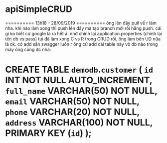 # apiSimpleCRUD

========== 13h18 - 28/09/2019 ==========
ông lên đây pull về r làm nha.
khi nào làm xong thì push lên đây mà tạo branch mới rồi hẵng push. cái gì ko biết cứ google là ra hết á.
nhớ chỉnh lại application.properties (chỉnh lại tên db vs pass)
tui đã làm xong C vs R trong CRUD rồi, ông làm bên UD nữa là ok.
có add sẵn swagger luôn r
ông cứ add cái table này vô db nào trong máy ông cũng đc nha:
  
  CREATE TABLE `demodb`.`customer` (
  `id` INT NOT NULL AUTO_INCREMENT,
  `full_name` VARCHAR(50) NOT NULL,
  `email` VARCHAR(50) NOT NULL,
  `phone` VARCHAR(20) NOT NULL,
  `address` VARCHAR(100) NOT NULL,
  PRIMARY KEY (`id`)
  );
  =======================================
